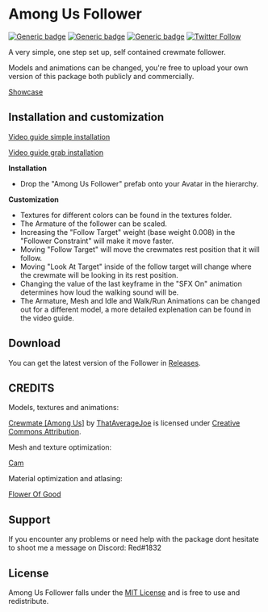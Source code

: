 # Among Us Follower
[![Generic badge](https://img.shields.io/badge/Unity-2019.4.31f1-informational.svg)](https://unity3d.com/unity/whats-new/2019.4.31)
[![Generic badge](https://img.shields.io/badge/License-MIT-informational.svg)](https://github.com/hfcRed/Among-Us-Follower/blob/main/LICENSE)
[![Generic badge](https://img.shields.io/github/downloads/hfcRed/Among-Us-Follower/total?label=Downloads)](https://github.com/hfcRed/Player-Tracker/releases/latest)
[![Twitter Follow](https://img.shields.io/twitter/follow/VRCRedd.svg?style=social)](https://twitter.com/hfcRedddd)

A very simple, one step set up, self contained crewmate follower.

Models and animations can be changed, you're free to upload your own version of this package both publicly and commercially.

[Showcase](https://youtu.be/Ym7jevHyH8w)

## Installation and customization

[Video guide simple installation](https://youtu.be/dRy1cG9nCTo)

[Video guide grab installation](https://youtu.be/s4w2CpK_9tI)

**Installation**

* Drop the "Among Us Follower" prefab onto your Avatar in the hierarchy.

**Customization**

* Textures for different colors can be found in the textures folder.
* The Armature of the follower can be scaled.
* Increasing the "Follow Target" weight (base weight 0.008) in the "Follower Constraint" will make it move faster.
* Moving "Follow Target" will move the crewmates rest position that it will follow.
* Moving "Look At Target" inside of the follow target will change where the crewmate will be looking in its rest position.
* Changing the value of the last keyframe in the "SFX On" animation determines how loud the walking sound will be.
* The Armature, Mesh and Idle and Walk/Run Animations can be changed out for a different model, a more detailed explenation can be found in the video guide.

## Download

You can get the latest version of the Follower in [Releases](https://github.com/hfcRed/Among-Us-Follower/releases/latest).

## CREDITS

Models, textures and animations:

[Crewmate [Among Us]](https://skfb.ly/o7tCN) by [ThatAverageJoe](https://sketchfab.com/joewood0203) is licensed under [Creative Commons Attribution](http://creativecommons.org/licenses/by/4.0/).

Mesh and texture optimization:

[Cam](https://twitter.com/CamsAvis?s=20&t=JH4xm9tRWyj32QJ64U-m0A)

Material optimization and atlasing:

[Flower Of Good](https://twitter.com/FlowerGoodYes?t=TA82-6yBUFmA8vuhOQgn6A&s=09)


## Support

If you encounter any problems or need help with the package dont hesitate to shoot me a message on Discord:
Red#1832

## License

Among Us Follower falls under the [MIT License](https://github.com/hfcRed/Among-Us-Follower/blob/main/LICENSE) and is free to use and redistribute.
